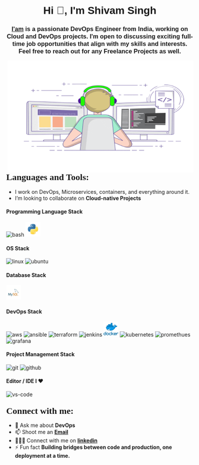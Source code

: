 <!-- Header Section -->
<h1 align="center">
    <font face="Arial">Hi 👋, I'm Shivam Singh </font>
</h1>
<h3 align="center">
    <font face="Arial"><a href="https://www.linkedin.com/in/harsh-soni-007hs/" target="_blank"
            rel="noreferrer">I'am</a> is a passionate DevOps Engineer from India, working on Cloud and DevOps projects. I'm open to discussing exciting full-time job opportunities that align with my skills and interests. Feel free to reach out for any Freelance Projects as well.</font>
</h3>


<!-- GIF -->
<img align="right" height="300" width="500"
    src="https://raw.githubusercontent.com/mikonoid/mikonoid/main/images/gifs/coder3.gif" />

<!-- Languages and Tools Section -->
<h3 align="left">
    <font size="+2" face="Verdana">Languages and Tools:</font>
</h3>


- I work on DevOps, Microservices, containers, and everything around it.
- I’m looking to collaborate on **Cloud-native Projects**



#### Programming Language Stack
<p align="left"><img src="https://www.vectorlogo.zone/logos/gnu_bash/gnu_bash-icon.svg" alt="bash" title="bash"
        title="bash" width="40" height="40" />
    <img src="https://raw.githubusercontent.com/github/explore/80688e429a7d4ef2fca1e82350fe8e3517d3494d/topics/python/python.png"
        alt="python" title="python" width="40" height="40" />

</p>

#### OS Stack
<p align="left"><img src="https://brandlogos.net/wp-content/uploads/2020/03/Linux-logo.png" alt="linux" title="linux"
        width="40" height="40" />
    <img src="https://www.vectorlogo.zone/logos/ubuntu/ubuntu-icon.svg" alt="ubuntu" title="ubuntu" width="40"
        height="40" />

</p>

#### Database Stack
<p align="left"><img
        src="https://raw.githubusercontent.com/github/explore/80688e429a7d4ef2fca1e82350fe8e3517d3494d/topics/mysql/mysql.png"
        alt="mysql" title="mysql" width="40" height="40" />
</p>


<!--#### Dev Stack
 <p align="left"><img
        src="https://raw.githubusercontent.com/vscode-icons/vscode-icons/72101ee333eca9219ac9a7c14d4834eef8e4c64b/icons/file_type_maven.svg"
        alt="maven" title="maven" width="40" height="40" /> <img
        src="https://www.vectorlogo.zone/logos/scala-sbt/scala-sbt-icon.svg" alt="sbt" title="sbt" width="40"
        height="40" /> <img src="https://www.vectorlogo.zone/logos/apache_kafka/apache_kafka-icon.svg" alt="kafka"
        title="kafka" width="40" height="40" /> <img src="https://www.vectorlogo.zone/logos/elastic/elastic-icon.svg"
        alt="elasticsearch" title="elasticsearch" width="40" height="40" /> </p> -->

#### DevOps Stack
<p align="left"><img src="https://www.vectorlogo.zone/logos/amazon_aws/amazon_aws-icon.svg" alt="aws" title="aws"
        width="40" height="40" />
    <!-- <img src="https://www.vectorlogo.zone/logos/google_cloud/google_cloud-icon.svg"
        alt="gcp" title="gcp" width="40" height="40" />  -->
    <img src="https://www.vectorlogo.zone/logos/ansible/ansible-icon.svg" alt="ansible" title="ansible" width="40"
        height="40" /> <img src="https://www.vectorlogo.zone/logos/terraformio/terraformio-icon.svg" alt="terraform"
        title="terraform" width="40" height="40" />
    <img src="https://www.vectorlogo.zone/logos/jenkins/jenkins-icon.svg" alt="jenkins" title="jenkins" width="40"
        height="40" />
    <!--   <img src="https://www.vectorlogo.zone/logos/circleci/circleci-icon.svg" alt="circleci"
        title="circleci" width="40" height="40" />  -->
    <!-- <img
        src="https://www.vectorlogo.zone/logos/codeship/codeship-icon.svg" alt="codeship" title="codeship" width="40"
        height="40" /> 
        <img src="https://www.vectorlogo.zone/logos/atlassian_bamboo/atlassian_bamboo-icon.svg"
        alt="bamboo" title="bamboo" width="40" height="40" />  -->
    <img src="https://raw.githubusercontent.com/github/explore/80688e429a7d4ef2fca1e82350fe8e3517d3494d/topics/docker/docker.png"
        alt="docker" title="docker" width="40" height="40" />
    <!-- <img src="https://www.vectorlogo.zone/logos/goharborio/goharborio-icon.svg" alt="harbor" title="harbor" width="40"
        height="40" />  -->
    <img src="https://www.vectorlogo.zone/logos/kubernetes/kubernetes-icon.svg" alt="kubernetes" title="kubernetes"
        width="40" height="40" />
    <!-- <img src="https://www.vectorlogo.zone/logos/helmsh/helmsh-icon.svg"
        alt="harbor" title="harbor" width="40" height="40" />  -->
    <!-- <img
        src="https://www.vectorlogo.zone/logos/traefikio/traefikio-icon.svg" alt="traefik" title="traefik" width="40"
        height="40" />  -->
    <!-- <img src="https://www.vectorlogo.zone/logos/elasticco_logstash/elasticco_logstash-icon.svg" alt="logstash"
        title="logstash" width="40" height="40" />
    <img src="https://www.vectorlogo.zone/logos/elasticco_kibana/elasticco_kibana-icon.svg" alt="kibana" title="kibana"
        width="40" height="40" />  -->
    <img src="https://www.vectorlogo.zone/logos/prometheusio/prometheusio-icon.svg" alt="promethues" title="promethues"
        width="40" height="40" />
    <!-- <img src="https://www.vectorlogo.zone/logos/graphiteapp/graphiteapp-icon.svg" alt="graphite" title="graphite"
        width="40" height="40" />  -->
    <img src="https://www.vectorlogo.zone/logos/grafana/grafana-icon.svg" alt="grafana" title="grafana" width="40"
        height="40" />
</p>

#### Project Management Stack
<p align="left"><img src="https://www.vectorlogo.zone/logos/git-scm/git-scm-icon.svg" alt="git" title="git" width="40"
        height="40" />
    <img src="https://www.vectorlogo.zone/logos/github/github-icon.svg" alt="github" title="github" width="40"
        height="40" />
    <!-- <img src="https://www.vectorlogo.zone/logos/bitbucket/bitbucket-icon.svg"
        alt="bitbucket" title="bitbucket" width="40" height="40" />  -->
    <!-- <img src="https://www.vectorlogo.zone/logos/trello/trello-icon.svg" alt="trello"
        title="trello" width="40" height="40" /> -->
</p>

#### Editor / IDE I ♥
<p align="left"> <img src="https://www.vectorlogo.zone/logos/visualstudio_code/visualstudio_code-icon.svg" alt="vs-code"
        title="vs-code" width="40" height="40" /> </p>

<!-- Contact Section -->
<h3 align="left">
    <font size="+2" face="Verdana">Connect with me:</font>
</h3>
<p align="left">
</p>

- 💬 Ask me about **DevOps**
- 📫 Shoot me an **[Email](mailto:shiv.shivam0898@gmail.com)**
- 👨🏻‍💻 Connect with me on **[linkedin](https://www.linkedin.com/in/shivamsingh2024)**
- ⚡ Fun fact **Building bridges between code and production, one deployment at a time.**
